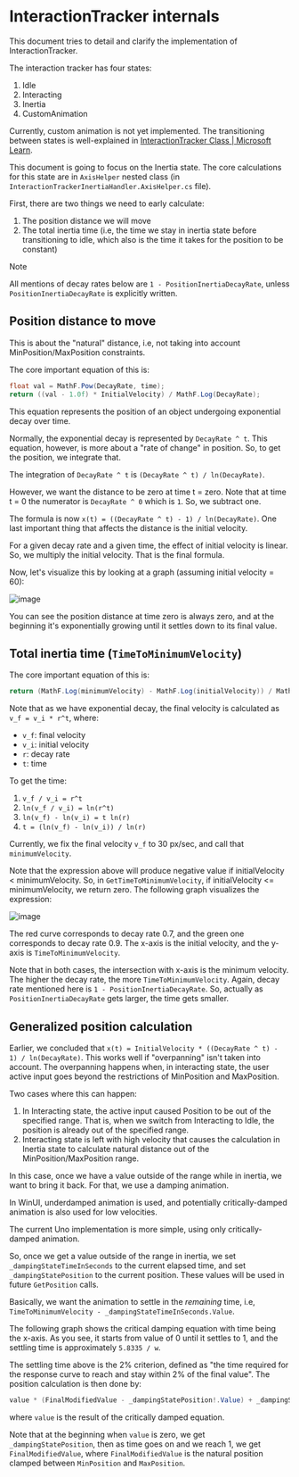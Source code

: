 # InteractionTracker internals

This document tries to detail and clarify the implementation of InteractionTracker.

The interaction tracker has four states:

1. Idle
2. Interacting
3. Inertia
4. CustomAnimation

Currently, custom animation is not yet implemented. The transitioning between states is well-explained in [InteractionTracker Class | Microsoft Learn](https://learn.microsoft.com/windows/windows-app-sdk/api/winrt/microsoft.ui.composition.interactions.interactiontracker).

This document is going to focus on the Inertia state. The core calculations for this state are in `AxisHelper` nested class (in `InteractionTrackerInertiaHandler.AxisHelper.cs` file).

First, there are two things we need to early calculate:

1. The position distance we will move
1. The total inertia time (i.e, the time we stay in inertia state before transitioning to idle, which also is the time it takes for the position to be constant)

> [!NOTE]
> All mentions of decay rates below are `1 - PositionInertiaDecayRate`, unless `PositionInertiaDecayRate` is explicitly written.

## Position distance to move

This is about the "natural" distance, i.e, not taking into account MinPosition/MaxPosition constraints.

The core important equation of this is:

```csharp
float val = MathF.Pow(DecayRate, time);
return ((val - 1.0f) * InitialVelocity) / MathF.Log(DecayRate);
```

This equation represents the position of an object undergoing exponential decay over time.

Normally, the exponential decay is represented by `DecayRate ^ t`. This equation, however, is more about a "rate of change" in position. So, to get the position, we integrate that.

The integration of `DecayRate ^ t` is `(DecayRate ^ t) / ln(DecayRate)`.

However, we want the distance to be zero at time t = zero. Note that at time t = 0 the numerator is `DecayRate ^ 0` which is `1`. So, we subtract one.

The formula is now `x(t) = ((DecayRate ^ t) - 1) / ln(DecayRate)`. One last important thing that affects the distance is the initial velocity.

For a given decay rate and a given time, the effect of initial velocity is linear. So, we multiply the initial velocity. That is the final formula.

Now, let's visualize this by looking at a graph (assuming initial velocity = 60):

![image](https://github.com/unoplatform/uno/assets/31348972/2e76c554-2299-4ad1-8917-144d01978915)

You can see the position distance at time zero is always zero, and at the beginning it's exponentially growing until it settles down to its final value.

## Total inertia time (`TimeToMinimumVelocity`)

The core important equation of this is:

```csharp
return (MathF.Log(minimumVelocity) - MathF.Log(initialVelocity)) / MathF.Log(decayRate);
```

Note that as we have exponential decay, the final velocity is calculated as `v_f = v_i * r^t`, where:

- `v_f`: final velocity
- `v_i`: initial velocity
- `r`: decay rate
- `t`: time

To get the time:

1. `v_f / v_i = r^t`
1. `ln(v_f / v_i) = ln(r^t)`
1. `ln(v_f) - ln(v_i) = t ln(r)`
1. `t = (ln(v_f) - ln(v_i)) / ln(r)`

Currently, we fix the final velocity `v_f` to 30 px/sec, and call that `minimumVelocity`.

Note that the expression above will produce negative value if initialVelocity < minimumVelocity. So, in `GetTimeToMinimumVelocity`, if initialVelocity <= minimumVelocity, we return zero. The following graph visualizes the expression:

![image](https://github.com/unoplatform/uno/assets/31348972/958b0e92-d268-4229-810d-b38609eff4e0)

The red curve corresponds to decay rate 0.7, and the green one corresponds to decay rate 0.9. The x-axis is the initial velocity, and the y-axis is `TimeToMinimumVelocity`.

Note that in both cases, the intersection with x-axis is the minimum velocity. The higher the decay rate, the more `TimeToMinimumVelocity`. Again, decay rate mentioned here is `1 - PositionInertiaDecayRate`.
So, actually as `PositionInertiaDecayRate` gets larger, the time gets smaller.

## Generalized position calculation

Earlier, we concluded that `x(t) = InitialVelocity * ((DecayRate ^ t) - 1) / ln(DecayRate)`. This works well if "overpanning" isn't taken into account.
The overpanning happens when, in interacting state, the user active input goes beyond the restrictions of MinPosition and MaxPosition.

Two cases where this can happen:

1. In Interacting state, the active input caused Position to be out of the specified range. That is, when we switch from Interacting to Idle, the position is already out of the specified range.
2. Interacting state is left with high velocity that causes the calculation in Inertia state to calculate natural distance out of the MinPosition/MaxPosition range.

In this case, once we have a value outside of the range while in inertia, we want to bring it back. For that, we use a damping animation.

In WinUI, underdamped animation is used, and potentially critically-damped animation is also used for low velocities.

The current Uno implementation is more simple, using only critically-damped animation.

So, once we get a value outside of the range in inertia, we set `_dampingStateTimeInSeconds` to the current elapsed time, and set `_dampingStatePosition` to the current position. These values will be used in future `GetPosition` calls.

Basically, we want the animation to settle in the *remaining* time, i.e, `TimeToMinimumVelocity - _dampingStateTimeInSeconds.Value`.

The following graph shows the critical damping equation with time being the x-axis. As you see, it starts from value of 0 until it settles to 1, and the settling time is approximately `5.8335 / w`.

The settling time above is the 2% criterion, defined as "the time required for the response curve to reach and stay within 2% of the final value". The position calculation is then done by:

```csharp
value * (FinalModifiedValue - _dampingStatePosition!.Value) + _dampingStatePosition.Value
```

where `value` is the result of the critically damped equation.

Note that at the beginning when `value` is zero, we get `_dampingStatePosition`, then as time goes on and we reach 1, we get `FinalModifiedValue`, where `FinalModifiedValue` is the natural position clamped between `MinPosition` and `MaxPosition`.
